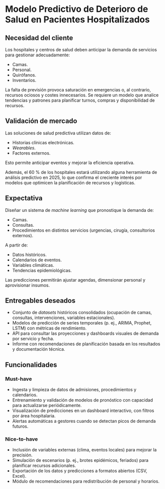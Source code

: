 # Modelo Predictivo de Deterioro de Salud en Pacientes Hospitalizados

## Necesidad del cliente

Los hospitales y centros de salud deben anticipar la demanda de servicios para gestionar adecuadamente:
- Camas.
- Personal.
- Quirófanos.
- Inventarios.

La falta de previsión provoca saturación en emergencias o, al contrario, recursos ociosos y costes innecesarios.
Se requiere un modelo que analice tendencias y patrones para planificar turnos, compras y disponibilidad de recursos.

## Validación de mercado

Las soluciones de salud predictiva utilizan datos de:
- Historias clínicas electrónicas.
- *Wearables*.
- Factores externos.

Esto permite anticipar eventos y mejorar la eficiencia operativa.

Además, el 60 % de los hospitales estará utilizando alguna herramienta de análisis predictivo en 2025, lo que confirma el creciente interés por modelos que optimicen la planificación de recursos y logísticas.

## Expectativa

Diseñar un sistema de *machine learning* que pronostique la demanda de:
- Camas.
- Consultas.
- Procedimientos en distintos servicios (urgencias, cirugía, consultorios externos).

A partir de:
- Datos históricos.
- Calendarios de eventos.
- Variables climáticas.
- Tendencias epidemiológicas.

Las predicciones permitirán ajustar agendas, dimensionar personal y aprovisionar insumos.


## Entregables deseados

- Conjunto de *datasets* históricos consolidados (ocupación de camas, consultas, intervenciones, variables estacionales).
- Modelos de predicción de series temporales (p. ej., ARIMA, Prophet, LSTM) con métricas de rendimiento.
- API para consultar las proyecciones y dashboards visuales de demanda por servicio y fecha.
- Informe con recomendaciones de planificación basada en los resultados y documentación técnica.

## Funcionalidades

### Must-have
- Ingesta y limpieza de datos de admisiones, procedimientos y calendarios.
- Entrenamiento y validación de modelos de pronóstico con capacidad para actualizarse periódicamente.
- Visualización de predicciones en un dashboard interactivo, con filtros por área hospitalaria.
- Alertas automáticas a gestores cuando se detectan picos de demanda futuros.

### Nice-to-have
- Inclusión de variables externas (clima, eventos locales) para mejorar la precisión.
- Simulación de escenarios (p. ej., brotes epidémicos, feriados) para planificar recursos adicionales.
- Exportación de los datos y predicciones a formatos abiertos (CSV, Excel).
- Módulo de recomendaciones para redistribución de personal y horarios. 